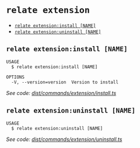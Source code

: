 `relate extension`
==================



* [`relate extension:install [NAME]`](#relate-extensioninstall-name)
* [`relate extension:uninstall [NAME]`](#relate-extensionuninstall-name)

## `relate extension:install [NAME]`

```
USAGE
  $ relate extension:install [NAME]

OPTIONS
  -V, --version=version  Version to install
```

_See code: [dist/commands/extension/install.ts](https://github.com/neo-technology/daedalus/blob/v1.0.0/dist/commands/extension/install.ts)_

## `relate extension:uninstall [NAME]`

```
USAGE
  $ relate extension:uninstall [NAME]
```

_See code: [dist/commands/extension/uninstall.ts](https://github.com/neo-technology/daedalus/blob/v1.0.0/dist/commands/extension/uninstall.ts)_
